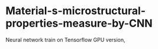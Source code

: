 # Material-s-microstructural-properties-measure-by-CNN
Neural network train on Tensorflow GPU version,
